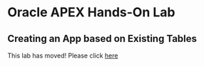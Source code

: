 # Oracle APEX Hands-On Lab

## Creating an App based on Existing Tables

This lab has moved!
Please click [here](../../existing-tables/)